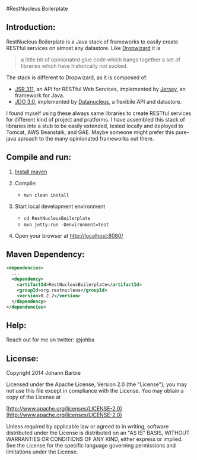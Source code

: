 #RestNucleus Boilerplate


## Introduction:

RestNucleus Boilerplate is a Java stack of frameworks to easily create RESTful services on almost any datastore. Like [Dropwizard](http://dropwizard.codahale.com/) it is
> a little bit of opinionated glue code which bangs together a set of libraries which have historically not sucked.

The stack is different to Dropwizard, as it is composed of:

* [JSR 311](http://jcp.org/en/jsr/detail?id=311), an API for RESTful Web Services, implemented by [Jersey](https://jersey.java.net/), an framework for Java.
* [JDO 3.0](http://db.apache.org/jdo/releases/release-3.0.cgi), implemented by [Datanucleus](http://www.datanucleus.org), a flexibile API and datastore.

I found myself using these always same libraries to create RESTful services for different kind of project and pratforms. I have assembled this stack of libraries into a stub to be easily extended, tested locally and deployed to Tomcat, AWS Beanstalk, and GAE. Maybe someone might prefer this pure-java aproach to the many opinionated frameworks out there. 


## Compile and run:

1. [Install maven](http://maven.apache.org/download.cgi#Installation_Instructions)

2. Compile: 
   * `mvn clean install`


3. Start local development environment
   * `cd RestNucleusBoilerplate`
   * `mvn jetty:run -Denvironment=test`


4. Open your browser at [http://localhost:8080/](http://localhost:8080/)

## Maven Dependency:

```xml
<dependencies>
  ...
  <dependency>
    <artifactId>RestNucleusBoilerplate</artifactId>
    <groupId>org.restnucleus</groupId>
    <version>0.2.2</version>
  </dependency>
</dependencies>
```

## Help:

Reach out for me on twitter: @johba

## License:

Copyright 2014 Johann Barbie

Licensed under the Apache License, Version 2.0 (the "License"); you may not use this file except in compliance with the License. You may obtain a copy of the License at

[http://www.apache.org/licenses/LICENSE-2.0](http://www.apache.org/licenses/LICENSE-2.0)

Unless required by applicable law or agreed to in writing, software distributed under the License is distributed on an "AS IS" BASIS, WITHOUT WARRANTIES OR CONDITIONS OF ANY KIND, either express or implied. See the License for the specific language governing permissions and limitations under the License.